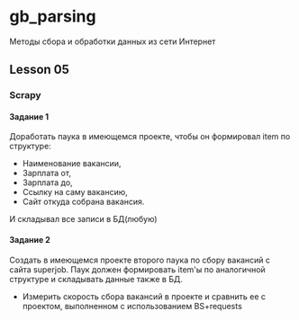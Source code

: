 # gb_parsing
Методы сбора и обработки данных из сети Интернет

## Lesson 05
### Scrapy

#### Задание 1

Доработать паука в имеющемся проекте, чтобы он формировал item по структуре:

- Наименование вакансии,
- Зарплата от,
- Зарплата до,
- Ссылку на саму вакансию,
- Сайт откуда собрана вакансия.

И складывал все записи в БД(любую)


#### Задание 2

Создать в имеющемся проекте второго паука по сбору вакансий с сайта superjob. 
Паук должен формировать item'ы по аналогичной структуре и складывать данные также в БД.

* Измерить скорость сбора вакансий в проекте и сравнить ее с проектом, выполненном с использованием BS+requests